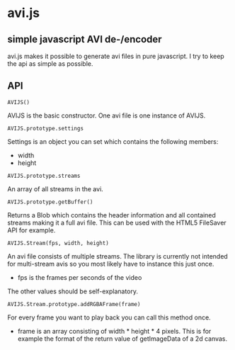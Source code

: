 avi.js
===
simple javascript AVI de-/encoder
---

avi.js makes it possible to generate avi files in pure javascript. I try to keep the api as simple as possible.

API
---

	AVIJS()

AVIJS is the basic constructor. One avi file is one instance of AVIJS.

	AVIJS.prototype.settings

Settings is an object you can set which contains the following members:

* width
* height

<!-- -->

	AVIJS.prototype.streams

An array of all streams in the avi.

	AVIJS.prototype.getBuffer()

Returns a Blob which contains the header information and all contained streams making it a full avi file.
This can be used with the HTML5 FileSaver API for example.

	AVIJS.Stream(fps, width, height)

An avi file consists of multiple streams. The library is currently not intended for multi-stream avis so you most likely have to instance this just once.

* fps is the frames per seconds of the video

The other values should be self-explanatory.

	AVIJS.Stream.prototype.addRGBAFrame(frame)

For every frame you want to play back you can call this method once.

* frame is an array consisting of width * height * 4 pixels. This is for example the format of the return value of getImageData of a 2d canvas.

